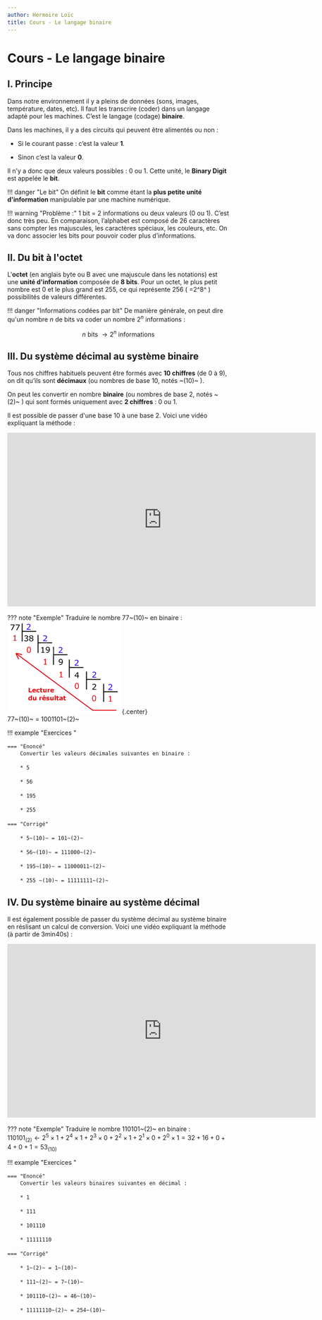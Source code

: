 ```yaml
---
author: Hermoire Loïc
title: Cours - Le langage binaire
---
```


# Cours - Le langage binaire

## I. Principe

Dans notre environnement il y a pleins de données (sons, images, température, dates, etc). Il faut les transcrire (coder) dans un langage adapté pour les machines.
C’est le langage (codage) **binaire**.

Dans les machines, il y a des circuits qui peuvent être alimentés ou non :

* Si le courant passe : c’est la valeur **1**.

* Sinon c’est la valeur **0**.

Il n’y a donc que deux valeurs possibles : 0 ou 1. Cette unité, le **Binary Digit** est appelée le **bit**.

!!! danger "Le bit"
    On définit le **bit** comme étant la **plus petite unité d'information** manipulable par une machine numérique.

!!! warning "Problème :"
    1 bit = 2 informations ou deux valeurs (0 ou 1). C’est donc très peu.
    En comparaison, l’alphabet est composé de 26 caractères sans compter les majuscules, les caractères spéciaux, les couleurs, etc.
    On va donc associer les bits pour pouvoir coder plus d’informations.

## II. Du bit à l'octet

L'**octet** (en anglais byte ou B avec une majuscule dans les notations) est une **unité d'information** composée de **8 bits**.
Pour un octet, le plus petit nombre est 0 et le 
plus grand est 255, ce qui représente 256 ( =2^8^ ) 
possibilités de valeurs différentes.

!!! danger "Informations codées par bit"
	De manière générale, on peut dire qu'un nombre $n$ de bits va coder un nombre $2^n$ informations :  
    <div style="text-align: center; color=red"> $n$ bits $\rightarrow 2^n$ informations </div>

## III. Du système décimal au système binaire

Tous nos chiffres habituels peuvent être formés avec **10 chiffres** (de 0 à 9), on dit  qu’ils sont **décimaux** (ou nombres de base 10, notés ~(10)~ ).

On peut les convertir en nombre **binaire** (ou nombres de base 2, notés ~(2)~ ) qui sont formés uniquement avec **2 chiffres** : 0 ou 1.

Il est possible de passer d'une base 10 à une base 2. Voici une vidéo expliquant la méthode : 
<div style="text-align: center;"><iframe src="https://ladigitale.dev/digiview/inc/video.php?videoId=YiUQxePwyCk&vignette=https://i.ytimg.com/vi/YiUQxePwyCk/hqdefault.jpg&debut=0&fin=474&largeur=200&hauteur=113" allow="autoplay; fullscreen" frameborder="0" width="700" height="394"></iframe></div>

??? note "Exemple"
    Traduire le nombre 77~(10)~ en binaire :   
    ![77 en binaire](../files/dec2bin.gif){.center}  
    77~(10)~ = 1001101~(2)~

!!! example "Exercices "

    === "Enoncé"
        Convertir les valeurs décimales suivantes en binaire :

        * 5

        * 56

        * 195

        * 255

    === "Corrigé"

        * 5~(10)~ = 101~(2)~

        * 56~(10)~ = 111000~(2)~

        * 195~(10)~ = 11000011~(2)~

        * 255 ~(10)~ = 11111111~(2)~

## IV. Du système binaire au système décimal

Il est également possible de passer du système décimal au système binaire en réslisant un calcul de conversion. Voici une vidéo expliquant la méthode (à partir de 3min40s) : 
<div style="text-align: center;"><iframe src="https://ladigitale.dev/digiview/inc/video.php?videoId=YiUQxePwyCk&vignette=https://i.ytimg.com/vi/YiUQxePwyCk/hqdefault.jpg&debut=0&fin=474&largeur=200&hauteur=113;start=122" allow="autoplay; fullscreen" frameborder="0" width="700" height="394"></iframe></div>

??? note "Exemple"
    Traduire le nombre 110101~(2)~ en binaire :  
    $110101_{(2)} \leftarrow 2^5 \times 1 + 2^4 \times 1 + 2^3 \times 0 + 2^2 \times 1 + 2^1 \times 0 + 2^0 \times 1= 32 + 16 + 0 + 4 + 0 + 1 = 53_{(10)}$

!!! example "Exercices "

    === "Enoncé"
        Convertir les valeurs binaires suivantes en décimal :

        * 1

        * 111

        * 101110

        * 11111110

    === "Corrigé"

        * 1~(2)~ = 1~(10)~

        * 111~(2)~ = 7~(10)~

        * 101110~(2)~ = 46~(10)~

        * 11111110~(2)~ = 254~(10)~